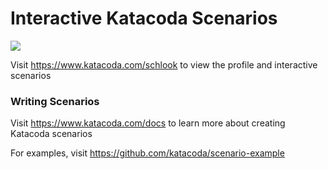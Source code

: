 # Interactive Katacoda Scenarios

[![](http://shields.katacoda.com/katacoda/schlook/count.svg)](https://www.katacoda.com/schlook "Get your profile on Katacoda.com")

Visit https://www.katacoda.com/schlook to view the profile and interactive scenarios

### Writing Scenarios
Visit https://www.katacoda.com/docs to learn more about creating Katacoda scenarios

For examples, visit https://github.com/katacoda/scenario-example
